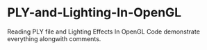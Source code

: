 # PLY-and-Lighting-In-OpenGL
Reading PLY file and Lighting Effects In OpenGL
Code demonstrate everything alongwith comments.
